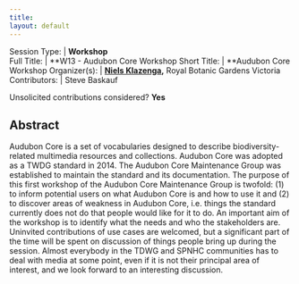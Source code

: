 ```yaml
---
title: 
layout: default
---
```



Session Type: | **Workshop**  
Full Title:   | **W13 - Audubon Core Workshop
Short Title:  | **Audubon Core Workshop
Organizer(s): | **[Niels Klazenga](mailto:Niels.Klazenga@rbg.vic.gov.au),** Royal Botanic Gardens Victoria
Contributors: | Steve Baskauf

Unsolicited contributions considered?  **Yes**

<!--
**How many 80-minute sessions are you requesting?** 1
Technical Requirements: | Remote participation capability would be awesome.
-->

## Abstract  

Audubon Core is a set of vocabularies designed to describe biodiversity-related multimedia resources and collections. Audubon Core was adopted as a TWDG standard in 2014. The Audubon Core Maintenance Group was established to maintain the standard and its documentation. The purpose of this first workshop of the Audubon Core Maintenance Group is twofold: (1) to inform potential users on what Audubon Core is and how to use it and (2) to discover areas of weakness in Audubon Core, i.e. things the standard currently does not do that people would like for it to do. An important aim of the workshop is to identify what the needs and who the stakeholders are. Uninvited contributions of use cases are welcomed, but a significant part of the time will be spent on discussion of things people bring up during the session. Almost everybody in the TDWG and SPNHC communities has to deal with media at some point, even if it is not their principal area of interest, and we look forward to an interesting discussion.

